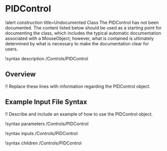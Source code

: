 # PIDControl

!alert construction title=Undocumented Class
The PIDControl has not been documented. The content listed below should be used as a starting point for
documenting the class, which includes the typical automatic documentation associated with a
MooseObject; however, what is contained is ultimately determined by what is necessary to make the
documentation clear for users.

!syntax description /Controls/PIDControl

## Overview

!! Replace these lines with information regarding the PIDControl object.

## Example Input File Syntax

!! Describe and include an example of how to use the PIDControl object.

!syntax parameters /Controls/PIDControl

!syntax inputs /Controls/PIDControl

!syntax children /Controls/PIDControl
